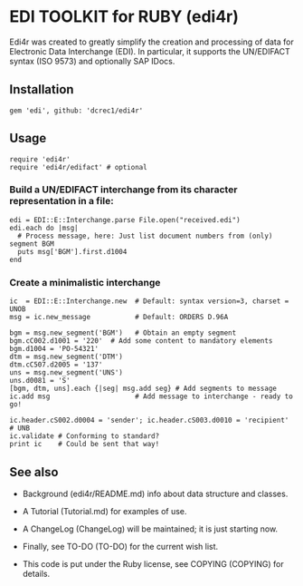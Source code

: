 # EDI TOOLKIT for RUBY (edi4r)

Edi4r was created to greatly simplify the creation and processing of data for
Electronic Data Interchange (EDI). In particular, it supports the UN/EDIFACT
syntax (ISO 9573) and optionally SAP IDocs.

## Installation

    gem 'edi', github: 'dcrec1/edi4r'

## Usage

    require 'edi4r'
    require 'edi4r/edifact' # optional

### Build a UN/EDIFACT interchange from its character representation in a file:

    edi = EDI::E::Interchange.parse File.open("received.edi")
    edi.each do |msg|
      # Process message, here: Just list document numbers from (only) segment BGM
      puts msg['BGM'].first.d1004
    end

### Create a minimalistic interchange

    ic  = EDI::E::Interchange.new  # Default: syntax version=3, charset = UNOB
    msg = ic.new_message           # Default: ORDERS D.96A

    bgm = msg.new_segment('BGM')   # Obtain an empty segment
    bgm.cC002.d1001 = '220'	 # Add some content to mandatory elements
    bgm.d1004 = 'PO-54321'
    dtm = msg.new_segment('DTM')
    dtm.cC507.d2005 = '137'
    uns = msg.new_segment('UNS')
    uns.d0081 = 'S'
    [bgm, dtm, uns].each {|seg| msg.add seg} # Add segments to message
    ic.add msg                     # Add message to interchange - ready to go!

    ic.header.cS002.d0004 = 'sender'; ic.header.cS003.d0010 = 'recipient' # UNB
    ic.validate # Conforming to standard?
    print ic    # Could be sent that way!

## See also

* Background (edi4r/README.md) info about data structure and classes.

* A Tutorial (Tutorial.md) for examples of use.

* A ChangeLog (ChangeLog) will be maintained; it is just starting now.

* Finally, see TO-DO (TO-DO) for the current wish list.

* This code is put under the Ruby license, see COPYING (COPYING) for details.
